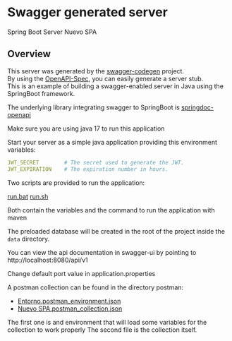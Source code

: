 # Swagger generated server

Spring Boot Server Nuevo SPA


## Overview  
This server was generated by the [swagger-codegen](https://github.com/swagger-api/swagger-codegen) project.  
By using the [OpenAPI-Spec](https://github.com/swagger-api/swagger-core), you can easily generate a server stub.  
This is an example of building a swagger-enabled server in Java using the SpringBoot framework.

The underlying library integrating swagger to SpringBoot is [springdoc-openapi](https://github.com/springdoc/springdoc-openapi)

Make sure you are using java 17 to run this application

Start your server as a simple java application providing this environment variables:

```yaml
JWT_SECRET        # The secret used to generate the JWT.
JWT_EXPIRATION    # The expiration number in hours.
```

Two scripts are provided to run the application:

[run.bat](scripts%2Frun.bat)
[run.sh](scripts%2Frun.sh)

Both contain the variables and the command to run the application with maven

The preloaded database will be created in the root of the project inside the `data` directory. 

You can view the api documentation in swagger-ui by pointing to  
http://localhost:8080/api/v1  

Change default port value in application.properties

A postman collection can be found in the directory postman:
- [Entorno.postman_environment.json](postman%2FEntorno.postman_environment.json)
- [Nuevo SPA.postman_collection.json](postman%2FNuevo%20SPA.postman_collection.json)

The first one is and environment that will load some variables for the collection to work properly
The second file is the collection itself.